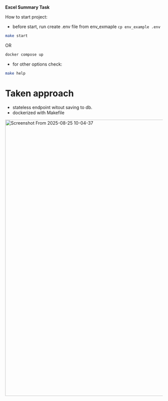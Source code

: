 **Excel Summary Task**

How to start project:
- before start, run create .env file from env_exmaple `cp env_example .env`

```bash 
make start
```
OR

```bash
docker compose up
```
- for other options check:
```bash
make help
```

# Taken approach
- stateless endpoint witout saving to db.
- dockerized with Makefile
<img width="1450" height="883" alt="Screenshot From 2025-08-25 10-04-37" src="https://github.com/user-attachments/assets/a2ddcb8a-f501-4f91-9d3f-96fbdc5beec8" />
